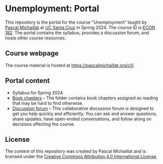 # Unemployment: Portal

This repository is the portal for the course "Unemployment" taught by [Pascal Michaillat](https://pascalmichaillat.org/) at [UC Santa Cruz](https://www.ucsc.edu) in Spring 2024.  The course ID is [ECON 182](https://economics.ucsc.edu/academics/courses/class-schedule.php/course/2242-52802/unemployment). The portal contains the syllabus, provides a discussion forum, and hosts other course resources.

## Course webpage

The course material is hosted at https://pascalmichaillat.org/c1/.

## Portal content

+ Syllabus for Spring 2024
+ [Book chapters](https://github.com/pmichaillat/unemployment/tree/main/chapters) – The folder contains book chapters assigned as reading that may be hard to find otherwise.
+ [Discussion forum](https://github.com/pmichaillat/unemployment/discussions) – This collaborative discussion forum is designed to get you help quickly and efficiently. You can ask and answer questions, share updates, have open-ended conversations, and follow along on decisions affecting the course.

## License

The content of this repository was created by Pascal Michaillat and is licensed under the [Creative Commons Attribution 4.0 International License](http://creativecommons.org/licenses/by/4.0/).
